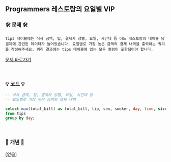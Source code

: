 ## Programmers 레스토랑의 요일별 VIP

### 🛠️ 문제 🛠️

```
tips 테이블에는 식사 금액, 팁, 결제자 성별, 요일, 시간대 등 어느 레스토랑의 테이블 당 결제에 관련된 데이터가 들어있습니다. 요일별로 가장 높은 금액의 결제 내역을 출력하는 쿼리를 작성해주세요. 쿼리 결과에는 tips 테이블에 있는 모든 컬럼이 포함되어야 합니다.
```

[문제 바로가기](https://solvesql.com/problems/restaurant-vip/)

<br/>

### 💡 코드 💡

```sql
-- 식사 금액, 팁, 결제자 성별, 요일, 시간대 등
-- 요일별로 가장 높은 금액의 결제 내역

select max(total_bill) as total_bill, tip, sex, smoker, day, time, size
from tips
group by day;

```

<br/>

### 📙 개념 📙

[없음]
